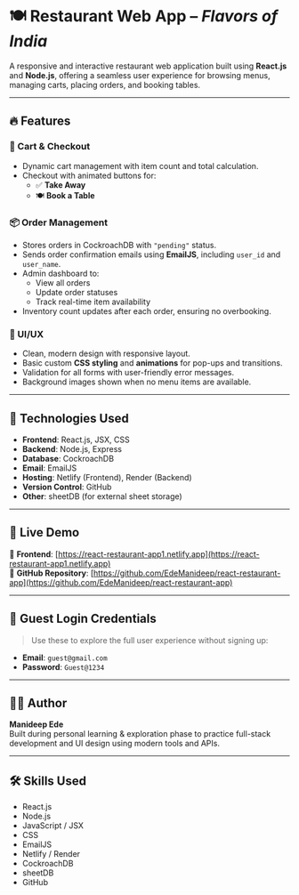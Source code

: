 # 🍽️ Restaurant Web App – *Flavors of India*

A responsive and interactive restaurant web application built using **React.js** and **Node.js**, offering a seamless user experience for browsing menus, managing carts, placing orders, and booking tables.

---

## 🔥 Features

### 🛒 Cart & Checkout
- Dynamic cart management with item count and total calculation.
- Checkout with animated buttons for:
  - ✅ **Take Away**
  - 🍽️ **Book a Table**

### 📦 Order Management
- Stores orders in CockroachDB with `"pending"` status.
- Sends order confirmation emails using **EmailJS**, including `user_id` and `user_name`.
- Admin dashboard to:
  - View all orders
  - Update order statuses
  - Track real-time item availability
- Inventory count updates after each order, ensuring no overbooking.

### 🎨 UI/UX
- Clean, modern design with responsive layout.
- Basic custom **CSS styling** and **animations** for pop-ups and transitions.
- Validation for all forms with user-friendly error messages.
- Background images shown when no menu items are available.

---

## 🧠 Technologies Used

- **Frontend**: React.js, JSX, CSS
- **Backend**: Node.js, Express
- **Database**: CockroachDB
- **Email**: EmailJS
- **Hosting**: Netlify (Frontend), Render (Backend)
- **Version Control**: GitHub
- **Other**: sheetDB (for external sheet storage)

---

## 🚀 Live Demo

🔗 **Frontend**: [https://react-restaurant-app1.netlify.app](https://react-restaurant-app1.netlify.app)  
🔗 **GitHub Repository**: [https://github.com/EdeManideep/react-restaurant-app](https://github.com/EdeManideep/react-restaurant-app)

---

## 🔑 Guest Login Credentials

> Use these to explore the full user experience without signing up:

- **Email**: `guest@gmail.com`
- **Password**: `Guest@1234`

---

## 🧑‍💻 Author

**Manideep Ede**  
Built during personal learning & exploration phase to practice full-stack development and UI design using modern tools and APIs.

---

## 🛠 Skills Used

- React.js
- Node.js
- JavaScript / JSX
- CSS
- EmailJS
- Netlify / Render
- CockroachDB
- sheetDB
- GitHub
